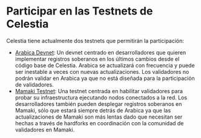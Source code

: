 # Participar en las Testnets de Celestia

Celestia tiene actualmente dos testnets que permitirán la participación:

* [Arabica Devnet](./arabica-devnet.md): Un devnet centrado en desarrolladores que quieren implementar registros soberanos en los últimos cambios desde el código base de Celestia. Arabica se actualizará con frecuencia y puede ser inestable a veces con nuevas actualizaciones. Los validadores no podrán validar en Arabica ya que no está diseñada para la participación de validadores.
* [Mamaki Testnet](./mamaki-testnet.md): Una testnet centrada en habilitar validadores para probar su infraestructura ejecutando nodos conectados a la red. Los desarrolladores también pueden desplegar registros soberanos en Mamaki, sólo que estará siempre detrás de Arabica ya que las actualizaciones de Mamaki son más lentas dado que necesitan ser hechas a través de hardforks en coordinación con la comunidad de validadores en Mamaki.
